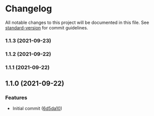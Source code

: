 # Changelog

All notable changes to this project will be documented in this file. See [standard-version](https://github.com/conventional-changelog/standard-version) for commit guidelines.

### 1.1.3 (2021-09-23)

### 1.1.2 (2021-09-22)

### 1.1.1 (2021-09-22)

## 1.1.0 (2021-09-22)


### Features

* Initial commit ([6d5da10](https://github.com/mir-dit/apollo-link-batch-alias/commit/6d5da10cc01826dd35ef0a8b2fff67d29cfd0dd9))

